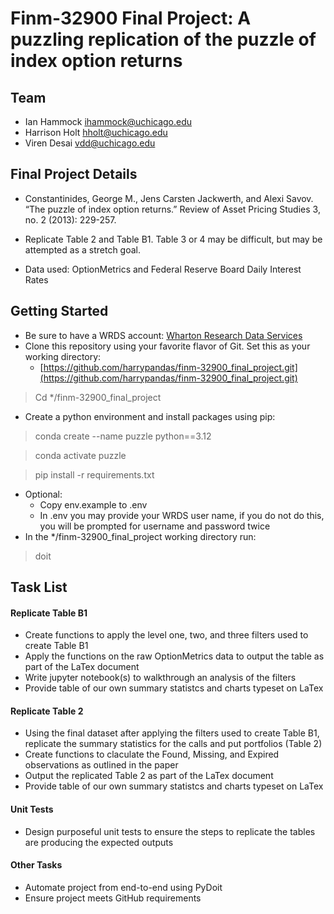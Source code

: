 # Finm-32900 Final Project: A puzzling replication of the puzzle of index option returns

## Team
* Ian Hammock <ihammock@uchicago.edu>
* Harrison Holt <hholt@uchicago.edu>
* Viren Desai <vdd@uchicago.edu>

## Final Project Details
* Constantinides, George M., Jens Carsten Jackwerth, and Alexi Savov. “The puzzle of index option returns.” Review of Asset Pricing Studies 3, no. 2 (2013): 229-257.

* Replicate Table 2 and Table B1. Table 3 or 4 may be difficult, but may be attempted as a stretch goal.

* Data used: OptionMetrics and Federal Reserve Board Daily Interest Rates

## Getting Started 
* Be sure to have a WRDS account: [Wharton Research Data Services](https://wrds-www.wharton.upenn.edu/)
* Clone this repository using your favorite flavor of Git. Set this as your working directory: 
	* [https://github.com/harrypandas/finm-32900_final_project.git](https://github.com/harrypandas/finm-32900_final_project.git)
> Cd */finm-32900_final_project
* Create a python environment and install packages using pip: 
> conda create --name puzzle python==3.12 

> conda activate puzzle

> pip install -r requirements.txt 

* Optional: 
	* Copy env.example to .env 
	* In .env you may provide your WRDS user name, if you do not do this, you will be prompted for username and password twice 
* In the */finm-32900_final_project working directory run: 
> doit

## Task List
#### Replicate Table B1
* Create functions to apply the level one, two, and three filters used to create Table B1
* Apply the functions on the raw OptionMetrics data to output the table as part of the LaTex document
* Write jupyter notebook(s) to walkthrough an analysis of the filters
* Provide table of our own summary statistcs and charts typeset on LaTex

#### Replicate Table 2
* Using the final dataset after applying the filters used to create Table B1, replicate the summary statistics for the calls and put portfolios (Table 2)
* Create functions to claculate the Found, Missing, and Expired observations as outlined in the paper
* Output the replicated Table 2 as part of the LaTex document
* Provide table of our own summary statistcs and charts typeset on LaTex

#### Unit Tests
* Design purposeful unit tests to ensure the steps to replicate the tables are producing the expected outputs

#### Other Tasks
* Automate project from end-to-end using PyDoit
* Ensure project meets GitHub requirements
